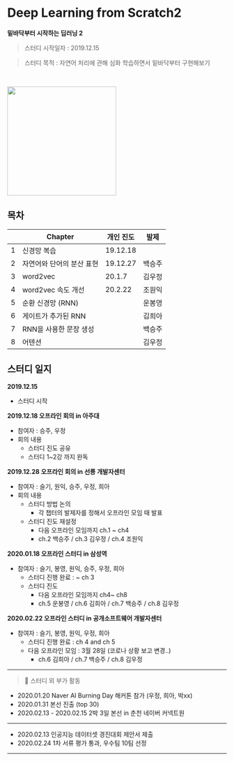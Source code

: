 # Deep Learning from Scratch2
**밑바닥부터 시작하는 딥러닝 2**

> 스터디 시작일자 : 2019.12.15

> 스터디 목적 : 자연어 처리에 관해 심화 학습하면서 밑바닥부터 구현해보기

<br/>
<p align="left">
<img src ="http://www.hanbit.co.kr/data/books/B8950212853_l.jpg" height="250px"/>
<!-- #</p> -->
<br/>

## 목차

|   | Chapter                   | 개인 진도   | 발제 |
|---|---------------------------|----------|-------|
| 1 | 신경망 복습                  | 19.12.18 |       |
| 2 | 자연어와 단어의 분산 표현       | 19.12.27 |  백승주  |
| 3 | word2vec                  | 20.1.7   | 김우정  |
| 4 | word2vec 속도 개선          | 20.2.22  |  조원익  |
| 5 | 순환 신경망 (RNN)            |          |  운봉영  |
| 6 | 게이트가 추가된 RNN           |          | 김희아   |
| 7 | RNN을 사용한 문장 생성        |          |  백승주  |
| 8 | 어텐션                     |          |  김우정  |


## 스터디 일지
**2019.12.15**
  - 스터디 시작

**2019.12.18 오프라인 회의 in 아주대**
- 참여자 : 승주, 우정
- 회의 내용
  - 스터디 진도 공유  
  - 스터디 1~2강 까지 완독


**2019.12.28 오프라인 회의 in 선릉 개발자센터**
- 참여자 : 슬기, 원익, 승주, 우정, 희아
- 회의 내용
  - 스터디 방법 논의 
    - 각 챕터의 발제자를 정해서 오프라인 모임 때 발표
  - 스터디 진도 재설정 
    - 다음 오프라인 모임까지 ch.1 ~ ch4
    - ch.2 백승주 / ch.3 김우정 / ch.4 조원익 
   
   
**2020.01.18 오프라인 스터디 in 삼성역**
- 참여자 : 슬기, 봉영, 원익, 승주, 우정, 희아
	-   스터디 진행 완료 : ~ ch 3
	-   스터디 진도 
	    - 다음 오프라인 모임까지 ch4~ ch8
		- ch.5 운봉영  / ch.6 김희아 / ch.7 백승주 / ch.8 김우정


**2020.02.22 오프라인 스터디 in 공개소프트웨어 개발자센터**
- 참여자 : 슬기, 봉영, 원익, 우정, 희아
  - 스터디 진행 완료 : ch 4 and ch 5   
  - 다음 오프라인 모임 : 3월 28일 (코로나 상황 보고 변경..)  
      - ch.6 김희아 / ch.7 백승주 / ch.8 김우정  


---  
> 🤖 스터디 외 부가 활동   
- 2020.01.20 Naver AI Burning Day 해커톤 참가 (우정, 희아, 박xx)  
- 2020.01.31 본선 진출 (top 30)
- 2020.02.13 - 2020.02.15 2박 3일 본선 in 춘천 네이버 커넥트원
---
- 2020.02.13 인공지능 데이터셋 경진대회 제안서 제출  
- 2020.02.24 1차 서류 평가 통과, 우수팀 10팀 선정
---


<!--stackedit_data:
eyJoaXN0b3J5IjpbLTEyNzYzMTgzNTFdfQ==
-->
